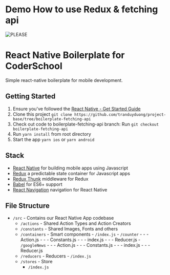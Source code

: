 # Demo How to use Redux & fetching api
![PLEASE](https://im4.ezgif.com/tmp/ezgif-4-64c9fdc19cf3.gif)

# React Native Boilerplate for CoderSchool

Simple react-native boilerplate for mobile development.

## Getting Started

1. Ensure you've followed the [React Native - Get Started Guide](https://facebook.github.io/react-native/docs/getting-started.html)
1. Clone this project `git clone https://github.com/tranduyduong/project-base/tree/boilerplate-fetching-api`
2. Check out code to boilerplate-fetching-api branch: Run `git checkout boilerplate-fetching-api`
3. Run `yarn install` from root directory
4. Start the app `yarn ios` or `yarn android`

## Stack

- [React Native](https://facebook.github.io/react-native/) for building mobile apps using Javascript
- [Redux](https://github.com/reduxjs/redux) a predictable state container for Javascript apps
- [Redux Thunk](https://github.com/reduxjs/redux-thunk) middleware for Redux
- [Babel](http://babeljs.io/) for ES6+ support
- [React Navigation](https://github.com/react-community/react-navigation) navigation for React Native

## File Structure

- `/src` - Contains our React Native App codebase
  - `/actions` - Shared Action Types and Action Creators
  - `/constants` - Shared Images, Fonts and others
  - `/containers` - Smart components
        - `/index.js`
        - `/counter`
        - - - Action.js
        - - - Constants.js
        - - - index.js
        - - - Reducer.js
        - `/googleNews`
        - - - Action.js
        - - - Constants.js
        - - - index.js
        - - - Reducer.js
  - `/reducers` - Reducers
        - `/index.js`
  - `/stores` - Store
      - `/index.js`